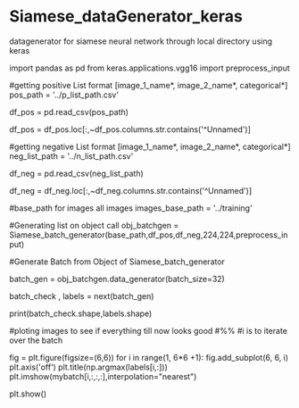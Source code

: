 # Siamese_dataGenerator_keras
datagenerator for siamese neural network through local directory using keras

import pandas as pd
from keras.applications.vgg16 import preprocess_input


#getting positive List format [image_1_name*, image_2_name*, categorical*]
pos_path = '../p_list_path.csv'

df_pos = pd.read_csv(pos_path)

df_pos  = df_pos.loc[:,~df_pos.columns.str.contains('^Unnamed')]

#getting negative List format [image_1_name*, image_2_name*, categorical*]
neg_list_path = '../n_list_path.csv'

df_neg = pd.read_csv(neg_list_path)

df_neg  = df_neg.loc[:,~df_neg.columns.str.contains('^Unnamed')]

#base_path for images all images
images_base_path = '../training'

#Generating list on object call
obj_batchgen = Siamese_batch_generator(base_path,df_pos,df_neg,224,224,preprocess_input) 

#Generate Batch from Object of Siamese_batch_generator

batch_gen = obj_batchgen.data_generator(batch_size=32)

batch_check , labels = next(batch_gen)

print(batch_check.shape,labels.shape)


#ploting images to see if everything till now looks good
#%%
#i is to iterate over the batch

fig = plt.figure(figsize=(6,6))
for i in range(1, 6*6 +1):
    fig.add_subplot(6, 6, i)
    plt.axis('off')
    plt.title(np.argmax(labels[i,:]))
    plt.imshow(mybatch[i,:,:,:],interpolation="nearest")

plt.show()
